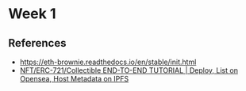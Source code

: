 # Week 1



## References

- https://eth-brownie.readthedocs.io/en/stable/init.html
- [NFT/ERC-721/Collectible END-TO-END TUTORIAL | Deploy, List on Opensea, Host Metadata on IPFS](https://www.youtube.com/watch?v=p36tXHX1JD8)

